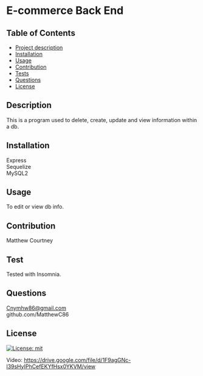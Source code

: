 # E-commerce Back End 

 ## Table of Contents
  - [Project description](#description)
  - [Installation](#installation)
  - [Usage](#usage)
  - [Contribution](#contribution)
  - [Tests](#tests)
  - [Questions](#questions)
  - [License](#license)

  ## Description
  This is a program used to delete, create, update and view information within a db.

  ## Installation
  Express <br>
  Sequelize<br>
  MySQL2
  ## Usage
  To edit or view db info.

  ## Contribution
  Matthew Courtney

  ## Test 
  Tested with Insomnia.

  ## Questions
  Cnymhw86@gmail.com <br>
  github.com/MatthewC86

  ## License
  [![License: mit](https://img.shields.io/badge/License-MIT-yellow.svg)](https://opensource.org/licenses/MIT)

  Video: https://drive.google.com/file/d/1F9agGNc-l39sHyIPhCefEKYfHsx0YKVM/view